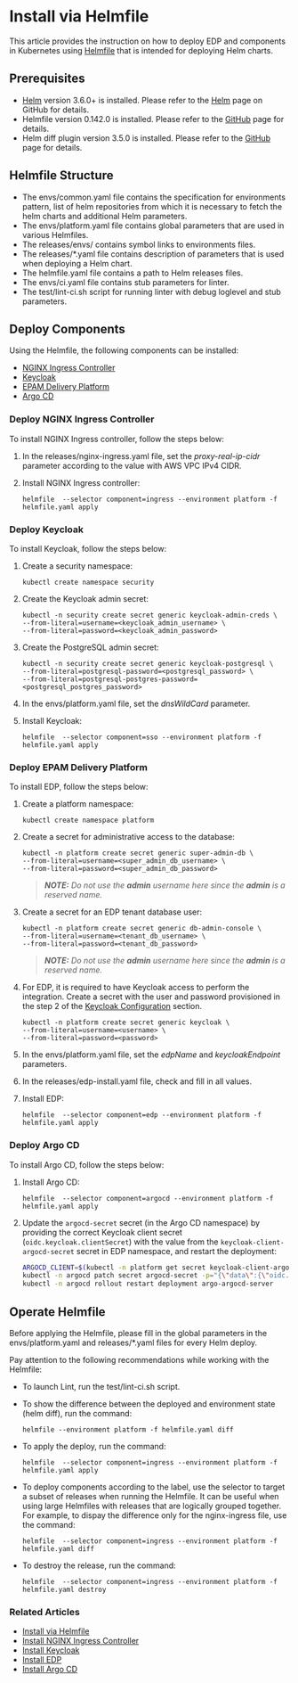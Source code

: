 # Install via Helmfile

This article provides the instruction on how to deploy EDP and components in Kubernetes using [Helmfile](https://github.com/helmfile/helmfile) that is intended for deploying Helm charts.

## Prerequisites
* [Helm](https://helm.sh) version 3.6.0+ is installed. Please refer to the [Helm](https://github.com/helm/helm/releases/tag/v3.6.0) page on GitHub for details.
* Helmfile version 0.142.0 is installed. Please refer to the [GitHub](https://github.com/helmfile/helmfile) page for details.
* Helm diff plugin version 3.5.0 is installed. Please refer to the [GitHub](https://github.com/databus23/helm-diff) page for details.

## Helmfile Structure
* The envs/common.yaml file contains the specification for environments pattern, list of helm repositories from which it is necessary to fetch the helm charts and additional Helm parameters.
* The envs/platform.yaml file contains global parameters that are used in various Helmfiles.
* The releases/envs/ contains symbol links to environments files.
* The releases/*.yaml file contains description of parameters that is used when deploying a Helm chart.
* The helmfile.yaml file contains a path to Helm releases files.
* The envs/ci.yaml file contains stub parameters for linter.
* The test/lint-ci.sh script for running linter with debug loglevel and stub parameters.


## Deploy Components

Using the Helmfile, the following components can be installed:

* [NGINX Ingress Controller](https://github.com/kubernetes/ingress-nginx/tree/master/charts/ingress-nginx)
* [Keycloak](https://github.com/codecentric/helm-charts/tree/master/charts/keycloak)
* [EPAM Delivery Platform](https://github.com/epam/edp-install/tree/master/deploy-templates)
* [Argo CD](https://github.com/argoproj/argo-helm/tree/master/charts/argo-cd)

### Deploy NGINX Ingress Controller

To install NGINX Ingress controller, follow the steps below:

1. In the releases/nginx-ingress.yaml file, set the *proxy-real-ip-cidr* parameter according to the value with AWS VPC IPv4 CIDR.
2. Install NGINX Ingress controller:

    ```
    helmfile  --selector component=ingress --environment platform -f helmfile.yaml apply
    ```

### Deploy Keycloak

To install Keycloak, follow the steps below:

1. Create a security namespace:
    ```
    kubectl create namespace security
    ```
2. Create the Keycloak admin secret:
    ```
    kubectl -n security create secret generic keycloak-admin-creds \
    --from-literal=username=<keycloak_admin_username> \
    --from-literal=password=<keycloak_admin_password>
    ```
4. Create the PostgreSQL admin secret:
    ```
    kubectl -n security create secret generic keycloak-postgresql \
    --from-literal=postgresql-password=<postgresql_password> \
    --from-literal=postgresql-postgres-password=<postgresql_postgres_password>
    ```
5. In the envs/platform.yaml file, set the *dnsWildCard* parameter.

6. Install Keycloak:
    ```
    helmfile  --selector component=sso --environment platform -f helmfile.yaml apply
    ```
### Deploy EPAM Delivery Platform

To install EDP, follow the steps below:

1. Create a platform namespace:
    ```
    kubectl create namespace platform
    ```
2. Create a secret for administrative access to the database:
    ```
    kubectl -n platform create secret generic super-admin-db \
    --from-literal=username=<super_admin_db_username> \
    --from-literal=password=<super_admin_db_password>
    ```
    >_**NOTE:** Do not use the **admin** username here since the **admin** is a reserved name._

1. Create a secret for an EDP tenant database user:
    ```
    kubectl -n platform create secret generic db-admin-console \
    --from-literal=username=<tenant_db_username> \
    --from-literal=password=<tenant_db_password>
    ```
    >_**NOTE:** Do not use the **admin** username here since the **admin** is a reserved name._

1. For EDP, it is required to have Keycloak access to perform the integration. Create a secret with the user and password provisioned in the step 2 of the [Keycloak Configuration](https://epam.github.io/edp-install/operator-guide/install-keycloak/#configuration) section.
    ```
    kubectl -n platform create secret generic keycloak \
    --from-literal=username=<username> \
    --from-literal=password=<password>
    ```
5. In the envs/platform.yaml file, set the *edpName* and *keycloakEndpoint* parameters.
6. In the releases/edp-install.yaml file, check and fill in all values.
7. Install EDP:
    ```
    helmfile  --selector component=edp --environment platform -f helmfile.yaml apply
    ```
### Deploy Argo CD

To install Argo CD, follow the steps below:

1. Install Argo CD:
    ```
    helmfile  --selector component=argocd --environment platform -f helmfile.yaml apply
    ```
2. Update the `argocd-secret` secret (in the Argo CD namespace) by providing the correct Keycloak client secret (`oidc.keycloak.clientSecret`) with the value from the `keycloak-client-argocd-secret` secret in EDP namespace, and restart the deployment:

    ```bash
    ARGOCD_CLIENT=$(kubectl -n platform get secret keycloak-client-argocd-secret  -o jsonpath='{.data.clientSecret}')
    kubectl -n argocd patch secret argocd-secret -p="{\"data\":{\"oidc.keycloak.clientSecret\": \"${ARGOCD_CLIENT}\"}}" -v=1
    kubectl -n argocd rollout restart deployment argo-argocd-server
    ```

## Operate Helmfile

Before applying the Helmfile, please fill in the global parameters in the envs/platform.yaml and releases/*.yaml files for every Helm deploy.

Pay attention to the following recommendations while working with the Helmfile:

* To launch Lint, run the test/lint-ci.sh script.

* To show the difference between the deployed and environment state (helm diff), run the command:
    ```
    helmfile --environment platform -f helmfile.yaml diff
    ```
* To apply the deploy, run the command:
    ```
    helmfile  --selector component=ingress --environment platform -f helmfile.yaml apply
    ```
* To deploy components according to the label, use the selector to target a subset of releases when running the Helmfile. It can be useful when using large Helmfiles with releases that are logically grouped together. For example, to dispay the difference only for the nginx-ingress file, use the command:
    ```
    helmfile  --selector component=ingress --environment platform -f helmfile.yaml diff
    ```
* To destroy the release, run the command:
    ```
    helmfile  --selector component=ingress --environment platform -f helmfile.yaml destroy
    ```

### Related Articles

- [Install via Helmfile](https://epam.github.io/edp-install/operator-guide/install-via-helmfile/)
- [Install NGINX Ingress Controller](https://epam.github.io/edp-install/operator-guide/install-ingress-nginx/)
- [Install Keycloak](https://epam.github.io/edp-install/operator-guide/install-keycloak/)
- [Install EDP](https://epam.github.io/edp-install/operator-guide/install-edp/)
- [Install Argo CD](https://epam.github.io/edp-install/operator-guide/install-argocd/)